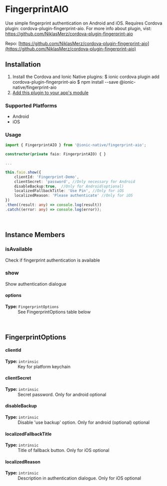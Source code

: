 # FingerprintAIO 


Use simple fingerprint authentication on Android and iOS.
Requires Cordova plugin: cordova-plugin-fingerprint-aio. For more info about plugin, vist: https://github.com/NiklasMerz/cordova-plugin-fingerprint-aio


Repo: [https://github.com/NiklasMerz/cordova-plugin-fingerprint-aio](https://github.com/NiklasMerz/cordova-plugin-fingerprint-aio)



## Installation 

<ol>
<li>Install the Cordova and Ionic Native plugins:
<code-block language="shell">$ ionic cordova plugin add cordova-plugin-fingerprint-aio
$ npm install --save @ionic-native/fingerprint-aio
</code-block>
</li>
<li><a href="/docs/native/#Add_Plugins_to_Your_App_Module">Add this plugin to your app's module</a></li>
</ol>



### Supported Platforms

* Android
* iOS




### Usage


```typescript
import { FingerprintAIO } from '@ionic-native/fingerprint-aio';

constructor(private faio: FingerprintAIO) { }

...

this.faio.show({
    clientId: 'Fingerprint-Demo',
    clientSecret: 'password', //Only necessary for Android
    disableBackup:true,  //Only for Android(optional)
    localizedFallbackTitle: 'Use Pin', //Only for iOS
    localizedReason: 'Please authenticate' //Only for iOS
})
.then((result: any) => console.log(result))
.catch((error: any) => console.log(error));

```



<p><br></p>

## Instance Members

### isAvailable

Check if fingerprint authentication is available

### show

Show authentication dialogue

<dl>
<dt><h4>options</h4><strong>Type: </strong><code>FingerprintOptions</code></dt>
<dd>See FingerprintOptions table below</dd>
</dl>

<p><br></p>

## FingerprintOptions

<dl>
<dt><h4>clientId</h4><strong>Type: </strong><code>intrinsic</code></dt>
<dd>Key for platform keychain</dd><dt><h4>clientSecret</h4><strong>Type: </strong><code>intrinsic</code></dt>
<dd>Secret password. Only for android <span class="tag">optional</span></dd><dt><h4>disableBackup</h4><strong>Type: </strong><code>intrinsic</code></dt>
<dd>Disable 'use backup' option. Only for android (optional) <span class="tag">optional</span></dd><dt><h4>localizedFallbackTitle</h4><strong>Type: </strong><code>intrinsic</code></dt>
<dd>Title of fallback button. Only for iOS <span class="tag">optional</span></dd><dt><h4>localizedReason</h4><strong>Type: </strong><code>intrinsic</code></dt>
<dd>Description in authentication dialogue. Only for iOS <span class="tag">optional</span></dd>
</dl>

